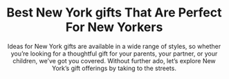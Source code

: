 ---
layout: post
title: Best New York gifts That Are Perfect For New Yorkers
subtitle: Ideas for New York gifts are available in a wide range of styles, so whether you’re looking for a thoughtful gift for your parents, your partner, or your children, we’ve got you covered. Without further ado, let’s explore New York’s gift offerings by taking to the streets.
header-img: "img/post/2023/09/copied/medium_New_York_gifts_e3dc41d071.jpg"
header-style: text
permalink: "/new-york-gifts/"
catalog: true
tags:
  - Recipients 
  - Men
--- 